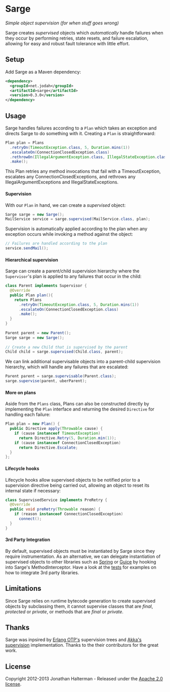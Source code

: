 # Sarge

*Simple object supervision (for when stuff goes wrong)*

Sarge creates *supervised* objects which *automatically* handle failures when they occur by performing retries, state resets, and failure escalation, allowing for easy and robust fault tolerance with little effort.

## Setup

Add Sarge as a Maven dependency:

```xml
<dependency>
  <groupId>net.jodah</groupId>
  <artifactId>sarge</artifactId>
  <version>0.3.0</version>
</dependency>
```

## Usage

Sarge handles failures according to a `Plan` which takes an exception and directs Sarge to do something with it. Creating a `Plan` is straightforward:

```java
Plan plan = Plans
  .retryOn(TimeoutException.class, 5, Duration.mins(1))
  .escalateOn(ConnectionClosedException.class)
  .rethrowOn(IllegalArgumentException.class, IllegalStateException.class)
  .make();
```      
      
This Plan retries any method invocations that fail with a TimeoutException, escalates any ConnectionClosedExceptions, and rethrows any IllegalArgumentExceptions and IllegalStateExceptions.      

#### Supervision

With our `Plan` in hand, we can create a *supervised* object:

```java
Sarge sarge = new Sarge();
MailService service = sarge.supervised(MailService.class, plan);
```    

Supervision is automatically applied according to the plan when any exception occurs while invoking a method against the object:
    
```java
// Failures are handled according to the plan
service.sendMail();
```
    
#### Hierarchical supervision

Sarge can create a parent/child supervision hierarchy where the `Supervisor`'s plan is applied to any failures that occur in the child:

```java
class Parent implements Supervisor {
  @Override
  public Plan plan(){
    return Plans
      .retryOn(TimeoutException.class, 5, Duration.mins(1))
      .escalateOn(ConnectionClosedException.class)
      .make();
  }
}
 
Parent parent = new Parent(); 
Sarge sarge = new Sarge();
 
// Create a new Child that is supervised by the parent
Child child = sarge.supervised(Child.class, parent);
```    
    
We can link additional supervisable objects into a parent-child supervision hierarchy, which will handle any failures that are escalated:

```java
Parent parent = sarge.supervisable(Parent.class);
sarge.supervise(parent, uberParent);
```
	
#### More on plans

Aside from the `Plans` class, Plans can also be constructed directly by implementing the `Plan` interface and returning the desired `Directive` for handling each failure:

```java
Plan plan = new Plan() {
  public Directive apply(Throwable cause) {
    if (cause instanceof TimeoutException)
      return Directive.Retry(5, Duration.min(1));
    if (cause instanceof ConnectionClosedException)
      return Directive.Escalate;
  }
};
```
    
#### Lifecycle hooks

Lifecycle hooks allow supervised objects to be notified prior to a supervision directive being carried out, allowing an object to reset its internal state if necessary:

```java
class SupervisedService implements PreRetry {
  @Override
  public void preRetry(Throwable reason) {
    if (reason instanceof ConnectionClosedException)
      connect();
  }
}
```

#### 3rd Party Integration

By default, supervised objects must be instantiated by Sarge since they require instrumentation. As an alternative, we can delegate instantiation of supervised objects to other libraries such as [Spring](https://github.com/jhalterman/sarge/tree/master/src/test/java/net/jodah/sarge/integration/SpringIntegrationTest.java) or [Guice](https://github.com/jhalterman/sarge/tree/master/src/test/java/net/jodah/sarge/integration/GuiceIntegrationTest.java) by hooking into Sarge's MethodInterceptor. Have a look at the [tests](https://github.com/jhalterman/sarge/tree/master/src/test/java/net/jodah/sarge/integration) for examples on how to integrate 3rd party libraries.

## Limitations

Since Sarge relies on runtime bytecode generation to create supervised objects by subclassing them, it cannot supervise classes that are _final_, _protected_ or _private_, or methods that are _final_ or _private_.

## Thanks

Sarge was inpsired by [Erlang OTP's](http://www.erlang.org/doc/design_principles/des_princ.html) supervision trees and [Akka's supervision](http://akka.io) implementation. Thanks to the their contributors for the great work.

## License

Copyright 2012-2013 Jonathan Halterman - Released under the [Apache 2.0 license](http://www.apache.org/licenses/LICENSE-2.0.html).